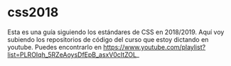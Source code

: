 # css2018
Esta es una guía siguiendo los estándares de CSS en 2018/2019. Aquí voy subiendo los repositorios de código del curso que estoy dictando en youtube. Puedes encontrarlo en https://www.youtube.com/playlist?list=PLROIqh_5RZeAoysDfEpB_asxV0cItZOL_
